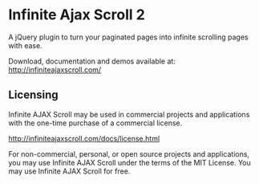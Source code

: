Infinite Ajax Scroll 2
======================

A jQuery plugin to turn your paginated pages into infinite scrolling pages with ease.

Download, documentation and demos available at: http://infiniteajaxscroll.com/

## Licensing

Infinite AJAX Scroll may be used in commercial projects and applications with the one-time purchase of a commercial license.

http://infiniteajaxscroll.com/docs/license.html

For non-commercial, personal, or open source projects and applications, you may use Infinite AJAX Scroll under the terms of the MIT License. You may use Infinite AJAX Scroll for free.


